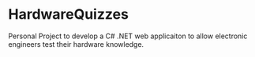 # HardwareQuizzes
Personal Project to develop a C# .NET web applicaiton to allow electronic engineers test their hardware knowledge.
